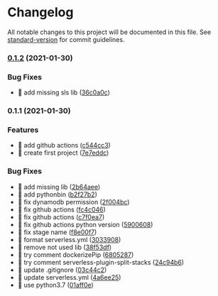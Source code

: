 # Changelog

All notable changes to this project will be documented in this file. See [standard-version](https://github.com/conventional-changelog/standard-version) for commit guidelines.

### [0.1.2](https://github.com/yeukfei02/python-serverless/compare/v0.1.1...v0.1.2) (2021-01-30)


### Bug Fixes

* 🐛 add missing sls lib ([36c0a0c](https://github.com/yeukfei02/python-serverless/commit/36c0a0cb380cbecd12acb8ecfacdd767f596f4b8))

### 0.1.1 (2021-01-30)


### Features

* 🎸 add github actions ([c544cc3](https://github.com/yeukfei02/python-serverless/commit/c544cc32e4c4f949f40f5213e599ef8af5697260))
* 🎸 create first project ([7e7eddc](https://github.com/yeukfei02/python-serverless/commit/7e7eddc2ea25415b7a91f0ea1a6ac9be9dca3cfb))


### Bug Fixes

* 🐛 add missing lib ([2b64aee](https://github.com/yeukfei02/python-serverless/commit/2b64aeebf922a912f5dd8900545e7cac0678ca9c))
* 🐛 add pythonbin ([b2f27b2](https://github.com/yeukfei02/python-serverless/commit/b2f27b2c896c652214dc36ba3fc2572919b37b17))
* 🐛 fix dynamodb permission ([2f004bc](https://github.com/yeukfei02/python-serverless/commit/2f004bce137595a1e19b4260d12d6117002380be))
* 🐛 fix github actions ([fc4c046](https://github.com/yeukfei02/python-serverless/commit/fc4c0464df29892a763bd444dc82e7422084f7d4))
* 🐛 fix github actions ([c7f0ea7](https://github.com/yeukfei02/python-serverless/commit/c7f0ea72a4fb3d10872820b6daec2e84538bf877))
* 🐛 fix github actions python version ([5900608](https://github.com/yeukfei02/python-serverless/commit/590060875a037d7db9b16814bb6216eee51d7260))
* 🐛 fix stage name ([f8e00f7](https://github.com/yeukfei02/python-serverless/commit/f8e00f708af7d3008490007110d7b96ab9110359))
* 🐛 format serverless.yml ([3033908](https://github.com/yeukfei02/python-serverless/commit/3033908869302274a52d5fc2de4ae93e9ebcf8a4))
* 🐛 remove not used lib ([38f53df](https://github.com/yeukfei02/python-serverless/commit/38f53dfd5d501f32ef294852f501c53660b60838))
* 🐛 try comment dockerizePip ([6805287](https://github.com/yeukfei02/python-serverless/commit/6805287c4929675a5d175a69e6cd87962dac23ba))
* 🐛 try comment serverless-plugin-split-stacks ([24c94b6](https://github.com/yeukfei02/python-serverless/commit/24c94b609c7d7b0891dd501d691b81f990833db7))
* 🐛 update .gitignore ([03c44c2](https://github.com/yeukfei02/python-serverless/commit/03c44c25f9fa353d3de27393fe8bd9a5655ff8a9))
* 🐛 update serverless.yml ([4a6ee25](https://github.com/yeukfei02/python-serverless/commit/4a6ee2552894498b2d6dedefb3fa674ba39881e5))
* 🐛 use python3.7 ([01aff0e](https://github.com/yeukfei02/python-serverless/commit/01aff0efbb609a9be1603a78ce3b3bfd8232d9b5))
